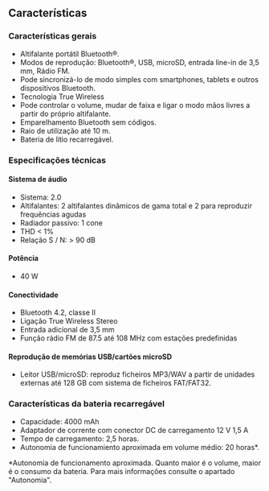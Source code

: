 ## Características

### Características gerais
*	Altifalante portátil Bluetooth®.
*	Modos de reprodução: Bluetooth®, USB, microSD, entrada line-in de 3,5 mm, Rádio FM.
*	Pode sincronizá-lo de modo simples com smartphones, tablets e outros dispositivos Bluetooth.
*   Tecnologia True Wireless
*	Pode controlar o volume, mudar de faixa e ligar o modo mãos livres a partir do próprio altifalante.
*	Emparelhamento Bluetooth sem códigos.
*	Raio de utilização até 10 m.
*	Bateria de lítio recarregável.

### Especificações técnicas

#### Sistema de áudio
* Sistema: 2.0
* Altifalantes: 2 altifalantes dinâmicos de gama total e 2 para reproduzir frequências agudas
* Radiador passivo: 1 cone
* THD < 1%
* Relação S / N: > 90 dB

#### Potência
* 40 W

#### Conectividade
* Bluetooth 4.2, classe II
* Ligação True Wireless Stereo
* Entrada adicional de 3,5 mm
* Função rádio FM de 87.5 até 108 MHz com estações predefinidas

#### Reprodução de memórias USB/cartões microSD
* Leitor USB/microSD: reproduz ficheiros MP3/WAV a partir de unidades externas até 128 GB com sistema de ficheiros FAT/FAT32.


### Características da bateria recarregável
*	Capacidade: 4000 mAh
*	Adaptador de corrente com conector DC de carregamento 12 V 1,5 A 
*	Tempo de carregamento: 2,5 horas.
*	Autonomia de funcionamiento aproximada em volume médio: 20 horas*.

 *Autonomia de funcionamento aproximada. Quanto maior é o volume, maior é o consumo da bateria. Para mais informações consulte o apartado "Autonomia".

